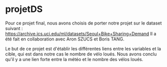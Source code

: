 # projetDS

Pour ce projet final, nous avons choisis de porter notre projet sur le dataset suivant : https://archive.ics.uci.edu/ml/datasets/Seoul+Bike+Sharing+Demand Il a été fait en collaboration avec Aron SZUCS et Boris TANG.

Le but de ce projet est d'établir les différentes liens entre les variables et la cible, qui est dans notre cas le nombre de vélo loués.
Nous avons conclu qu'il y a une lien forte entre la météo et le nombre des vélos loués.
